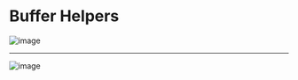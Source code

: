 # Buffer Helpers

![image](https://user-images.githubusercontent.com/68372094/163809512-95c01c8a-6137-48fc-ac0a-31fb4f442232.png)
***
![image](https://user-images.githubusercontent.com/68372094/163809549-ec3d6d94-5963-43e6-83bd-4a06420055f5.png)

